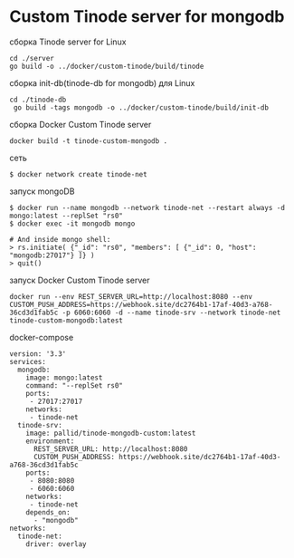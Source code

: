 # Custom Tinode server for mongodb

сборка Tinode server for Linux
```
cd ./server
go build -o ../docker/custom-tinode/build/tinode
```

сборка init-db(tinode-db for mongodb) для Linux 
```
cd ./tinode-db
 go build -tags mongodb -o ../docker/custom-tinode/build/init-db
```

сборка Docker Custom Tinode server
```
docker build -t tinode-custom-mongodb .
```

сеть
```
$ docker network create tinode-net
```

запуск mongoDB
```
$ docker run --name mongodb --network tinode-net --restart always -d mongo:latest --replSet "rs0"
$ docker exec -it mongodb mongo

# And inside mongo shell:
> rs.initiate( {"_id": "rs0", "members": [ {"_id": 0, "host": "mongodb:27017"} ]} )
> quit()
```

запуск Docker Custom Tinode server
```
docker run --env REST_SERVER_URL=http://localhost:8080 --env CUSTOM_PUSH_ADDRESS=https://webhook.site/dc2764b1-17af-40d3-a768-36cd3d1fab5c -p 6060:6060 -d --name tinode-srv --network tinode-net tinode-custom-mongodb:latest
```

docker-compose
```
version: '3.3'
services:
  mongodb:
    image: mongo:latest
    command: "--replSet rs0"
    ports:
     - 27017:27017
    networks:
     - tinode-net
  tinode-srv:
    image: pallid/tinode-mongodb-custom:latest
    environment:
      REST_SERVER_URL: http://localhost:8080
      CUSTOM_PUSH_ADDRESS: https://webhook.site/dc2764b1-17af-40d3-a768-36cd3d1fab5c
    ports:
     - 8080:8080
     - 6060:6060
    networks:
     - tinode-net
    depends_on:
      - "mongodb" 
networks:
  tinode-net:
    driver: overlay
```